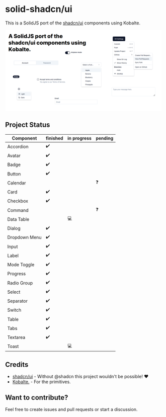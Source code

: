 # solid-shadcn/ui

This is a SolidJS port of the [shadcn/ui](https://ui.shadcn.com) components using Kobalte.

![screenshot](public/screenshot.png)

## Project Status

| Component     | finished | in progress | pending |
| ------------- | -------- | ----------- | ------- |
| Accordion     | ✔️       |             |         |
| Avatar        | ✔️       |             |         |
| Badge         | ✔️       |             |         |
| Button        | ✔️       |             |         |
| Calendar      |          |             | ❓      |
| Card          | ✔️       |             |         |
| Checkbox      | ✔️       |             |         |
| Command       |          |             | ❓      |
| Data Table    |          | 💻          |         |
| Dialog        | ✔️       |             |         |
| Dropdown Menu | ✔️       |             |         |
| Input         | ✔️       |             |         |
| Label         | ✔️       |             |         |
| Mode Toggle   | ✔️       |             |         |
| Progress      | ✔️       |             |         |
| Radio Group   | ✔️       |             |         |
| Select        | ✔️       |             |         |
| Separator     | ✔️       |             |         |
| Switch        | ✔️       |             |         |
| Table         | ✔️       |             |         |
| Tabs          | ✔️       |             |         |
| Textarea      | ✔️       |             |         |
| Toast         |          | 💻          |         |

## Credits

- [shadcn/ui](https://github.com/shadcn/ui) - Without @shadcn this project wouldn't be possible! ♥
- [Kobalte.](https://github.com/kobaltedev/kobalte) - For the primitives.

## Want to contribute?

Feel free to create issues and pull requests or start a discussion.
